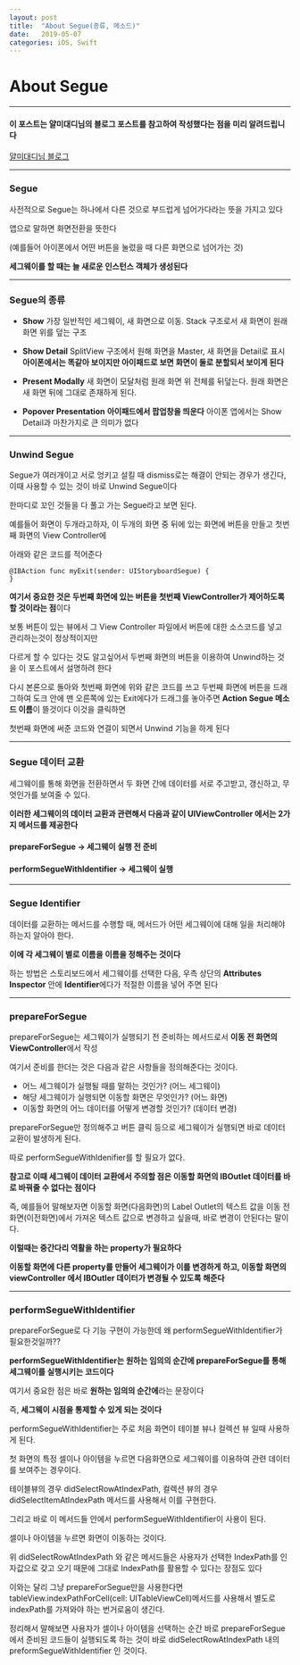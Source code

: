 ```yaml
---
layout: post
title:  "About Segue(종류, 메소드)"
date:   2019-05-07
categories: iOS, Swift
---
```


# About Segue

---

#### 이 포스트는 얄미대디님의 블로그 포스트를 참고하여 작성했다는 점을 미리 알려드립니다

[얄미대디님 블로그](http://blog.naver.com/PostView.nhn?blogId=jdub7138&logNo=220393890771&categoryNo=81&parentCategoryNo=0&viewDate=&currentPage=1&postListTopCurrentPage=1&from=postView)

---

### Segue

사전적으로 Segue는 하나에서 다른 것으로 부드럽게 넘어가다라는 뜻을 가지고 있다

앱으로 말하면 화면전환을 뜻한다

(예를들어 아이폰에서 어떤 버튼을 눌렀을 때 다른 화면으로 넘어가는 것)

**세그웨이를 할 때는 늘 새로운 인스턴스 객체가 생성된다**

---

### Segue의 종류

- **Show**
    가장 일반적인 세그웨이, 새 화면으로 이동.
    Stack 구조로서 새 화면이 원래 화면 위를 덮는 구조
    
- **Show Detail**
     SplitView 구조에서 원해 화면을 Master, 새 화면을 Detail로 표시
     **아이폰에서는 똑같아 보이지만 아이패드로 보면 화면이 둘로 분할되서 보이게 된다**

- **Present Modally**
    새 화면이 모달처럼 원래 화면 위 전체를 뒤덮는다.
    원래 화면은 새 화면 뒤에 그대로 존재하게 된다.
    
- **Popover Presentation**
    **아이패드에서 팝업창을 띄운다**
    아이폰 앱에서는 Show Detail과 마찬가지로 큰 의미가 없다
    
---

### Unwind Segue

Segue가 여러개이고 서로 엉키고 설킬 때 dismiss로는 해결이 안되는 경우가 생긴다, 이때 사용할 수 있는 것이 바로 Unwind Segue이다

한마디로 꼬인 것들을 다 풀고 가는 Segue라고 보면 된다.

예를들어 화면이 두개라고하자, 이 두개의 화면 중 뒤에 있는 화면에 버튼을 만들고 첫번째 화면의 View Controller에

아래와 같은 코드를 적어준다

```
@IBAction func myExit(sender: UIStoryboardSegue) {
}
```

**여기서 중요한 것은 두번째 화면에 있는 버튼을 첫번째 ViewController가 제어하도록 할 것이라는 점**이다

보통 버튼이 있는 뷰에서 그 View Controller 파일에서 버튼에 대한 소스코드를 넣고 관리하는것이 정상적이지만

다르게 할 수 있다는 것도 알고싶어서 두번째 화면의 버튼을 이용하여 Unwind하는 것을 이 포스트에서 설명하려 한다

다시 본론으로 돌아와 첫번째 화면에 위와 같은 코드를 쓰고 두번째 화면에 버튼을 드래그하여 도크 안에 맨 오른쪽에 있는 Exit에다가 드래그를 놓아주면 **Action Segue 메소드 이름**이 뜰것이다 이것을 클릭하면

첫번째 화면에 써준 코드와 연결이 되면서 Unwind 기능을 하게 된다

---

### Segue 데이터 교환

세그웨이를 통해 화면을 전환하면서 두 화면 간에 데이터를 서로 주고받고, 갱신하고, 무엇인가를 보여줄 수 있다.

**이러한 세그웨이의 데이터 교환과 관련해서 다음과 같이 UIViewController 에서는 2가지 메서드를 제공한다**

#### prepareForSegue -> 세그웨이 실행 전 준비

#### performSegueWithIdentifier -> 세그웨이 실행

---

### Segue Identifier

데이터를 교환하는 메서드를 수행할 때, 메서드가 어떤 세그웨이에 대해 일을 처리해야하는지 알아야 한다.

**이에 각 세그웨이 별로 이름을 이름을 정해주는 것이다**

하는 방법은 스토리보드에서 세그웨이를 선택한 다음, 우측 상단의 **Attributes Inspector** 안에 **Identifier**에다가 적절한 이름을 넣어 주면 된다

---

### prepareForSegue

prepareForSegue는 세그웨이가 실행되기 전 준비하는 메서드로서 **이동 전 화면의 ViewController**에서 작성

여기서 준비를 한더는 것은 다음과 같은 사항들을 정의해준다는 것이다.

- 어느 세그웨이가 실행될 때를 말하는 것인가? (어느 세그웨이)
- 해당 세그웨이가 실행되면 이동할 화면은 무엇인가? (어느 화면)
- 이동할 화면의 어느 데이터를 어떻게 변경할 것인가? (데이터 변경)

prepareForSegue만 정의해주고 버튼 클릭 등으로 세그웨이가 실행되면 바로 데이터 교환이 발생하게 된다.

따로 performSegueWithIdenifier를 할 필요가 없다.

**참고로 이때 세그웨이 데이터 교환에서 주의할 점은 이동할 화면의 IBOutlet 데이터를 바로 바꿔줄 수 없다는 점이다**

즉, 예를들어 말해보자면 이동할 화면(다음화면)의 Label Outlet의 텍스트 값을 이동 전 화면(이전화면)에서 가져온 텍스트 값으로 변경하고 싶을때, 바로 변경이 안된다는 말이다.

**이럴때는 중간다리 역활을 하는 property가 필요하다**

**이동할 화면에 다른 property를 만들어 세그웨이가 이를 변경하게 하고, 이동할 화면의 viewController 에서 IBOutler 데이터가 변경될 수 있도록 해준다**

---

### performSegueWithIdentifier

prepareForSegue로 다 기능 구현이 가능한데 왜 performSegueWithIdentifier가 필요한것일까??

**performSegueWithIdentifier는 원하는 임의의 순간에 prepareForSegue를 통해 세그웨이를 실행시키는 코드이다**

여기서 중요한 점은 바로 **원하는 임의의 순간에**라는 문장이다

즉, **세그웨이 시점을 통제할 수 있게 되는 것이다**

performSegueWithIdentifier는 주로 처음 화면이 테이블 뷰나 컬렉션 뷰 일때 사용하게 된다.

첫 화면의 특정 셀이나 아이템을 누르면 다음화면으로 세그웨이를 이용하여 관련 데이터를 보여주는 경우이다.

테이블뷰의 경우 didSelectRowAtIndexPath, 컬렉션 뷰의 경우 didSelectItemAtIndexPath 메서드를 사용해서 이를 구현한다.

그리고 바로 이 메서드들 안에서 performSegueWithIdentifier이 사용이 된다.

셀이나 아이템을 누르면 화면이 이동하는 것이다.

위 didSelectRowAtIndexPath 와 같은 메서드들은 사용자가 선택한 IndexPath를 인자값으로 갖고 오기 때문에 그대로 IndexPath를 활용할 수 있다는 장점도 있다

이와는 달리 그냥 prepareForSegue만을 사용한다면 tableView.indexPathForCell(cell: UITableViewCell)메서드를 사용해서 별도로 indexPath를 가져와야 하는 번거로움이 생긴다.

정리해서 말해보면 사용자가 셀이나 아이템을 선택하는 순간 바로 prepareForSegue에서 준비된 코드들이 실행되도록 하는 것이 바로 didSelectRowAtIndexPath 내의 preformSegueWithIdentifier 인 것이다.
